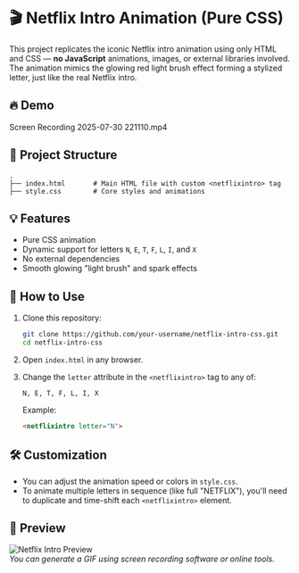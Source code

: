 # 🎬 Netflix Intro Animation (Pure CSS)

This project replicates the iconic Netflix intro animation using only HTML and CSS — **no JavaScript** animations, images, or external libraries involved. The animation mimics the glowing red light brush effect forming a stylized letter, just like the real Netflix intro.

## 🔥 Demo
  
  Screen Recording 2025-07-30 221110.mp4

## 📁 Project Structure

```
.
├── index.html       # Main HTML file with custom <netflixintro> tag
├── style.css        # Core styles and animations
```

## 💡 Features

- Pure CSS animation
- Dynamic support for letters `N`, `E`, `T`, `F`, `L`, `I`, and `X`
- No external dependencies
- Smooth glowing "light brush" and spark effects

## 🚀 How to Use

1. Clone this repository:

   ```bash
   git clone https://github.com/your-username/netflix-intro-css.git
   cd netflix-intro-css
   ```

2. Open `index.html` in any browser.

3. Change the `letter` attribute in the `<netflixintro>` tag to any of:
   ```
   N, E, T, F, L, I, X
   ```

   Example:

   ```html
   <netflixintro letter="N">
   ```

## 🛠 Customization

- You can adjust the animation speed or colors in `style.css`.
- To animate multiple letters in sequence (like full "NETFLIX"), you'll need to duplicate and time-shift each `<netflixintro>` element.

## 📸 Preview

![Netflix Intro Preview](preview.gif)  
*You can generate a GIF using screen recording software or online tools.*

